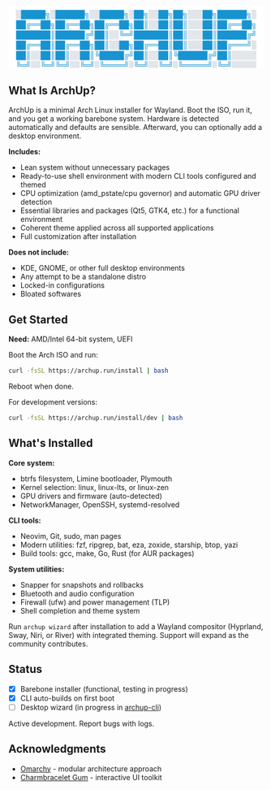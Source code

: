 <p align="center">
  <img src="assets/archup-logo.svg" alt="ArchUp Logo" width="600">
</p>

## What Is ArchUp?

ArchUp is a minimal Arch Linux installer for Wayland. Boot the ISO, run it, and you get a working barebone system. Hardware is detected automatically and defaults are sensible. Afterward, you can optionally add a desktop environment.

**Includes:**
- Lean system without unnecessary packages
- Ready-to-use shell environment with modern CLI tools configured and themed
- CPU optimization (amd_pstate/cpu governor) and automatic GPU driver detection
- Essential libraries and packages (Qt5, GTK4, etc.) for a functional environment
- Coherent theme applied across all supported applications
- Full customization after installation

**Does not include:**
- KDE, GNOME, or other full desktop environments
- Any attempt to be a standalone distro
- Locked-in configurations
- Bloated softwares

## Get Started

**Need:** AMD/Intel 64-bit system, UEFI

Boot the Arch ISO and run:

```bash
curl -fsSL https://archup.run/install | bash
```

Reboot when done.

For development versions:
```bash
curl -fsSL https://archup.run/install/dev | bash
```

## What's Installed

**Core system:**
- btrfs filesystem, Limine bootloader, Plymouth
- Kernel selection: linux, linux-lts, or linux-zen
- GPU drivers and firmware (auto-detected)
- NetworkManager, OpenSSH, systemd-resolved

**CLI tools:**
- Neovim, Git, sudo, man pages
- Modern utilities: fzf, ripgrep, bat, eza, zoxide, starship, btop, yazi
- Build tools: gcc, make, Go, Rust (for AUR packages)

**System utilities:**
- Snapper for snapshots and rollbacks
- Bluetooth and audio configuration
- Firewall (ufw) and power management (TLP)
- Shell completion and theme system

Run `archup wizard` after installation to add a Wayland compositor (Hyprland, Sway, Niri, or River) with integrated theming. Support will expand as the community contributes.

## Status

- [x] Barebone installer (functional, testing in progress)
- [x] CLI auto-builds on first boot
- [ ] Desktop wizard (in progress in [archup-cli](https://github.com/bnema/archup-cli))

Active development. Report bugs with logs.

## Acknowledgments

- [Omarchy](https://github.com/omakub/omakub) - modular architecture approach
- [Charmbracelet Gum](https://github.com/charmbracelet/gum) - interactive UI toolkit
